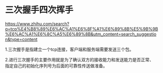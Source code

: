 # 三次握手四次挥手
https://www.zhihu.com/search?q=tcp%E4%B8%89%E6%AC%A1%E6%8F%A1%E6%89%8B%E5%9B%9B%E6%AC%A1%E6%8C%A5%E6%89%8B&utm_content=search_suggestion&type=content

1.三次握手是指建立一个tcp连接，客户端和服务端需要发送三个包。

2.进行三次握手的主要作用就是为了确认双方的接收能力和发送能力是否正常、
指定自己的初始化序列号为后面的可靠性传送做准备。
